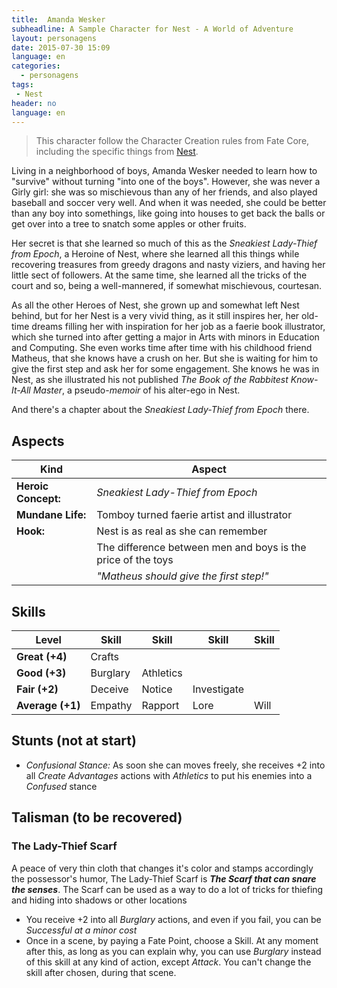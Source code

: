 ```yaml
---
title:  Amanda Wesker
subheadline: A Sample Character for Nest - A World of Adventure
layout: personagens
date: 2015-07-30 15:09
language: en
categories:
  - personagens
tags:
 - Nest
header: no
language: en
---
```


>  This character follow the Character  Creation rules from Fate Core,  including         the          specific         things         from  [Nest][1].

Living in a neighborhood of boys, Amanda Wesker needed to learn how to "survive" without turning "into one of the boys". However, she was never a Girly girl: she was so mischievous than any of her friends, and also played baseball and soccer very well. And when it was needed, she could be better than any boy into somethings, like going into houses to get back the balls or get over into a tree to snatch some apples or other fruits.

Her secret is that she learned so much of this as the _Sneakiest Lady-Thief from Epoch_, a Heroine of Nest, where she learned all this things while recovering treasures from greedy dragons and nasty viziers, and having her  little sect of followers. At the same time, she learned all the tricks of the court and so, being a well-mannered, if somewhat mischievous, courtesan.

As all the other Heroes of Nest, she grown up and somewhat left Nest behind, but for her Nest is a very vivid thing, as it still inspires her, her old-time dreams filling her with inspiration for her job as a faerie book illustrator, which she turned into after getting a major in Arts with minors in Education and Computing. She even works time after time with his childhood friend Matheus, that she knows have a crush on her. But she is waiting for him to give the first step and ask her for some engagement. She knows he was in Nest, as she illustrated his not published _The Book of the Rabbitest Know-It-All Master_, a pseudo-_memoir_ of his alter-ego in Nest.

And there's a chapter about the _Sneakiest Lady-Thief from Epoch_ there.

## Aspects

| Kind | Aspect |
|-|-|
| **Heroic Concept:** | _Sneakiest Lady-Thief from Epoch_    |
| **Mundane Life:**   | Tomboy turned faerie artist and illustrator |
| **Hook:**           | Nest is as real as she can remember |
|                     | The difference between men and boys is the price of the toys |
|                     | _"Matheus should give the first step!"_ |

## Skills

|Level | Skill | Skill |Skill  |Skill  | 
|-|-|-|-|-|
| **Great (+4)**   | Crafts        |          |         |         |
| **Good (+3)**    | Burglary     |  Athletics    |         |         |
| **Fair (+2)**    | Deceive     | Notice | Investigate |         |
| **Average (+1)** | Empathy | Rapport   | Lore  | Will |

## Stunts (not at start)

+  _Confusional Stance:_ As soon she can moves freely, she receives +2 into all _Create Advantages_ actions with _Athletics_ to put his enemies into a _Confused_ stance

## Talisman (to be recovered)

### The Lady-Thief Scarf

A peace of very thin cloth that changes it's color and stamps accordingly the possessor's humor, The Lady-Thief Scarf is **_The Scarf that can snare the senses_**. The Scarf can be used as a way to do a lot of tricks for thiefing and hiding into shadows or other locations

+  You receive +2 into all _Burglary_ actions, and even if you fail, you can be _Successful at a minor cost_
+  Once in a scene, by paying a Fate Point, choose a Skill. At any moment after this, as long as you can explain why, you can use _Burglary_ instead of this skill at any kind of action, except _Attack_. You can't change the skill after chosen, during that scene.

[1]: http://www.drivethrurpg.com/product/153980/Nest--A-World-of-Adventure-for-Fate-Core

